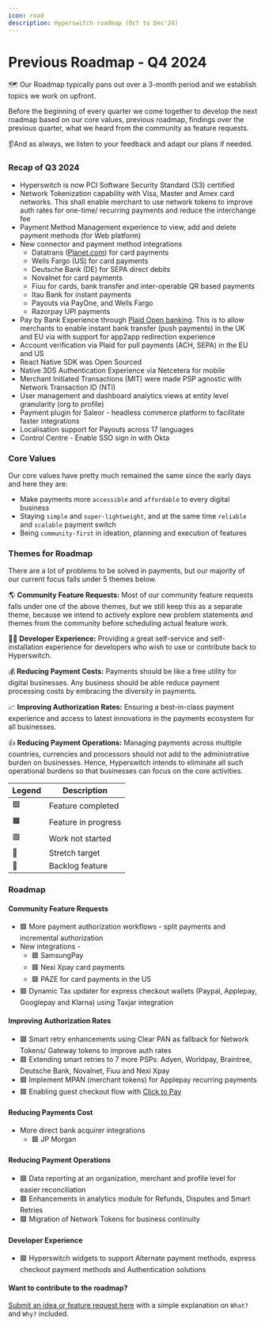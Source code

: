 ```yaml
---
icon: road
description: Hyperswitch roadmap (Oct to Dec'24)
---
```


# Previous Roadmap - Q4 2024

🗺️ Our Roadmap typically pans out over a 3-month period and we establish topics we work on upfront.

Before the beginning of every quarter we come together to develop the next roadmap based on our core values, previous roadmap, findings over the previous quarter, what we heard from the community as feature requests.

👂And as always, we listen to your feedback and adapt our plans if needed.

### Recap of Q3 2024 <a href="#recap-of-q2-2024" id="recap-of-q2-2024"></a>

* Hyperswitch is now PCI Software Security Standard (S3) certified
* Network Tokenization capability with Visa, Master and Amex card networks. This shall enable merchant to use network tokens to improve auth rates for one-time/ recurring payments and reduce the interchange fee
* Payment Method Management experience to view, add and delete payment methods (for Web platform)
* New connector and payment method integrations
  * Datatrans ([Planet.com](http://planet.com/)) for card payments
  * Wells Fargo (US) for card payments
  * Deutsche Bank (DE) for SEPA direct debits
  * Novalnet for card payments
  * Fiuu for cards, bank transfer and inter-operable QR based payments
  * Itau Bank for instant payments
  * Payouts via PayOne, and Wells Fargo
  * Razorpay UPI payments
* Pay by Bank Experience through [Plaid Open banking](../../explore-hyperswitch/payment-flows-and-management/quickstart/payment-methods-setup/banks/open-banking.md). This is to allow merchants to enable instant bank transfer (push payments) in the UK and EU via with support for app2app redirection experience
* Account verification via Plaid for pull payments (ACH, SEPA) in the EU and US
* React Native SDK was Open Sourced
* Native 3DS Authentication Experience via Netcetera for mobile
* Merchant Initiated Transactions (MIT) were made PSP agnostic with Network Transaction ID (NTI)
* User management and dashboard analytics views at entity level granularity (org to profile)
* Payment plugin for Saleor - headless commerce platform to facilitate faster integrations
* Localisation support for Payouts across 17 languages
* Control Centre - Enable SSO sign in with Okta

### Core Values <a href="#core-values" id="core-values"></a>

Our core values have pretty much remained the same since the early days and here they are:

* Make payments more `accessible` and `affordable` to every digital business
* Staying `simple` and `super-lightweight`, and at the same time `reliable` and `scalable` payment switch
* Being `community-first` in ideation, planning and execution of features

### Themes for Roadmap <a href="#themes-for-roadmap" id="themes-for-roadmap"></a>

There are a lot of problems to be solved in payments, but our majority of our current focus falls under 5 themes below.

🌎 **Community Feature Requests:** Most of our community feature requests falls under one of the above themes, but we still keep this as a separate theme, because we intend to actively explore new problem statements and themes from the community before scheduling actual feature work.

👨‍💻 **Developer Experience:** Providing a great self-service and self-installation experience for developers who wish to use or contribute back to Hyperswitch.

💰 **Reducing Payment Costs:** Payments should be like a free utility for digital businesses. Any business should be able reduce payment processing costs by embracing the diversity in payments.

📈 **Improving Authorization Rates:** Ensuring a best-in-class payment experience and access to latest innovations in the payments ecosystem for all businesses.

👍 **Reducing Payment Operations:** Managing payments across multiple countries, currencies and processors should not add to the administrative burden on businesses. Hence, Hyperswitch intends to eliminate all such operational burdens so that businesses can focus on the core activities.

| **Legend** | **Description**     |
| ---------- | ------------------- |
| 🟩         | Feature completed   |
| 🟧         | Feature in progress |
| 🟥         | Work not started    |
| 💪         | Stretch target      |
| 🚛         | Backlog feature     |

### Roadmap <a href="#roadmap" id="roadmap"></a>

#### Community Feature Requests <a href="#community-feature-requests" id="community-feature-requests"></a>

* 🟩 More payment authorization workflows - split payments and incremental authorization
* New integrations -&#x20;
  * 🟩 SamsungPay
  * 🟩 Nexi Xpay card payments
  * 🟩 PAZE for card payments in the US
* 🟩 Dynamic Tax updater for express checkout wallets (Paypal, Applepay, Googlepay and Klarna) using Taxjar integration

#### Improving Authorization Rates <a href="#improving-authorization-rates" id="improving-authorization-rates"></a>

* 🟩 Smart retry enhancements using Clear PAN as fallback for Network Tokens/ Gateway tokens to improve auth rates
* 🟩 Extending smart retries to 7 more PSPs: Adyen, Worldpay, Braintree, Deutsche Bank, Novalnet, Fiuu and Nexi Xpay
* 🟩 Implement MPAN (merchant tokens) for Applepay recurring payments
* 🟩  Enabling guest checkout flow with [Click to Pay](https://developer.mastercard.com/mastercard-checkout-solutions/documentation/use-cases/click-to-pay/)&#x20;

#### Reducing Payments Cost <a href="#reducing-payments-cost" id="reducing-payments-cost"></a>

* More direct bank acquirer integrations
  * 🟩 JP Morgan

#### Reducing Payment Operations <a href="#reducing-payment-operations" id="reducing-payment-operations"></a>

* 🟩  Data reporting at an organization, merchant and profile level for easier reconciliation
* 🟩  Enhancements in analytics module for Refunds, Disputes and Smart Retries
* 🟩 Migration of Network Tokens for business continuity

#### Developer Experience <a href="#developer-experience" id="developer-experience"></a>

* 🟩  Hyperswitch widgets to support Alternate payment methods, express checkout payment methods and Authentication solutions

#### **Want to contribute to the roadmap?** <a href="#want-to-contribute-to-the-roadmap" id="want-to-contribute-to-the-roadmap"></a>

[Submit an idea or feature request here](https://github.com/juspay/hyperswitch/discussions/categories/ideas-feature-requests) with a simple explanation on `What?` and `Why?` included.
